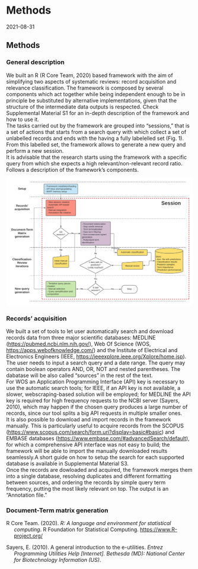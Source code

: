 Methods
================
2021-08-31

## Methods

### General description

We built an R (R Core Team, 2020) based framework with the aim of
simplifying two aspects of systematic reviews: record acquisition and
relevance classification. The framework is composed by several
components which act together while being independent enough to be in
principle be substituted by alternative implementations, given that the
structure of the intermediate data outputs is respected. Check
Supplemental Material S1 for an in-depth description of the framework
and how to use it.  
The tasks carried out by the framework are grouped into “sessions,” that
is a set of actions that starts from a search query with which collect a
set of unlabelled records and ends with the having a fully labelelled
set (Fig. 1). From this labelled set, the framework allows to generate a
new query and perform a new session.  
It is advisable that the research starts using the framework with a
specific query from which she expects a high relevant/non-relevant
record ratio.  
Follows a description of the framework’s components.  

![Figure 1. Framework visual depiction.](methods_diagram.png)

### Records’ acquisition

We built a set of tools to let user automatically search and download
records data from three major scientific databases: MEDLINE
(<https://pubmed.ncbi.nlm.nih.gov/>), Web Of Science (WOS,
<https://apps.webofknowledge.com/>) and the Institute of Electrical and
Electronics Engineers (IEEE,
<https://ieeexplore.ieee.org/Xplore/home.jsp>). The user needs to input
a search query and a date range. The query may contain boolean operators
AND, OR, NOT and nested parentheses. The dabatase will be also called
“sources” in the rest of the text.  
For WOS an Application Programming Interface (API) key is necessary to
use the automatic search tools; for IEEE, if an API key is not
available, a slower, webscraping-based solution will be employed; for
MEDLINE the API key is required for high frequency requests to the NCBI
server (Sayers, 2010), which may happen if the chosen query produces a
large number of records, since our tool splits a big API requests in
multiple smaller ones.  
It is also possible to download and import records in the framework
manually. This is particularly useful to acquire records from the SCOPUS
(<https://www.scopus.com/search/form.uri?display=basic#basic>) and
EMBASE databases (<https://www.embase.com/#advancedSearch/default>), for
which a comprehensive API interface was not easy to build; the framework
will be able to import the manually downloaded results seamlessly.A
short guide on how to setup the search for each supported database is
available in Supplemental Material S3.  
Once the records are dowloaded and acquired, the framework merges them
into a single database, resolving duplicates and different formatting
between sources, and ordering the records by simple query term
frequency, putting the most likely relevant on top. The output is an
“Annotation file.”

### Document-Term matrix generation

<div id="refs" class="references csl-bib-body hanging-indent"
line-spacing="2">

<div id="ref-rstat" class="csl-entry">

R Core Team. (2020). *R: A language and environment for statistical
computing*. R Foundation for Statistical Computing.
<https://www.R-project.org/>

</div>

<div id="ref-pubmed" class="csl-entry">

Sayers, E. (2010). A general introduction to the e-utilities. *Entrez
Programming Utilities Help \[Internet\]. Bethesda (MD): National Center
for Biotechnology Information (US)*.

</div>

</div>
